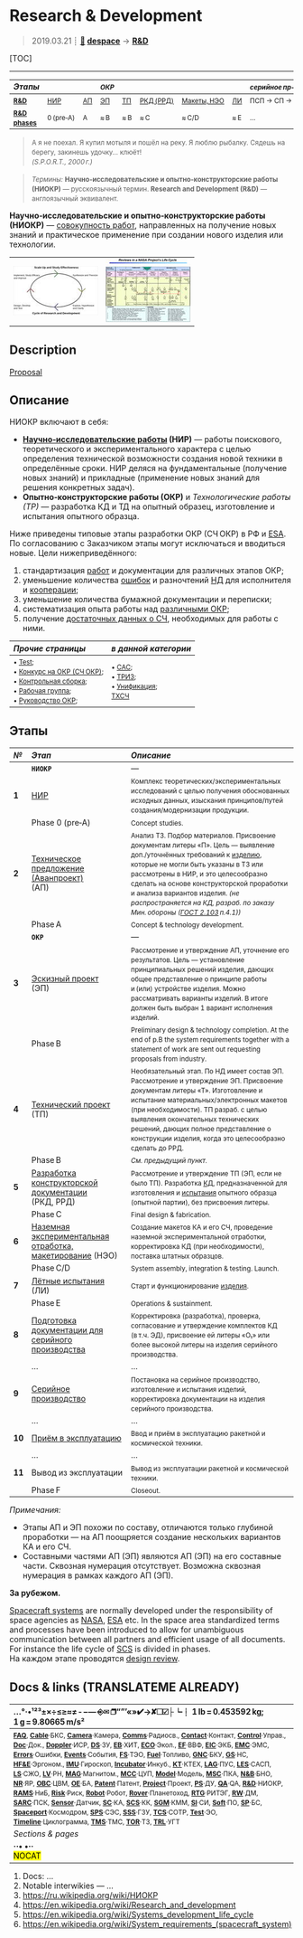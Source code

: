 # Research & Development
> 2019.03.21 ┊ **[🚀](../index/index.md) [despace](index.md)** → **[R&D](rnd.md)**

[TOC]

---

|*Этапы*||| <small>*ОКР*</small> ||||| <small>*серийное пр‑во:*</small> ||
|:--|:--|:--|:--|:--|:--|:--|:--|:--|:--|
|<small>**[R&D](rnd.md)**</small>  | <small>[НИР](rnd_0.md)</small>  | <small>[АП](rnd_ap.md)</small>  | <small>[ЭП](rnd_ep.md)</small>  | <small>[ТП](rnd_tp.md)</small>  | <small>[РКД (РРД)](rnd_rkd.md)</small>  | <small>[Макеты, НЭО](rnd_neo.md)</small>  | <small>[ЛИ](rnd_e.md)</small>  | <small>ПСП → СП → ПЭ</small>  | <small>Вывод</small>  |
|<small>**[R&D phases](rnd.md)**</small>  | <small>0 (pre‑A)</small> | <small>A</small> | <small>≈ B</small> | <small>≈ B</small> | <small>≈ C</small> | <small>≈ C/D</small> | <small>≈ E</small> | <small>…</small> | <small>F</small> |

> <small>А я не поехал. Я купил мотыля и пошёл на реку. Я люблю рыбалку. Сядешь на берегу, закинешь удочку… клюёт!<br> *(S.P.O.R.T., 2000 г.)*</small>

> <small>*Термины:* **Научно‑исследовательские и опытно‑конструкторские работы (НИОКР)** — русскоязычный термин. **Research and Development (R&D)** — англоязычный эквивалент.</small>

**Научно‑исследовательские и опытно‑конструкторские работы (НИОКР)** — [совокупность работ](st_act.md), направленных на получение новых знаний и практическое применение при создании нового изделия или технологии.

|||
|:--|:--|
| [![](f/rnd/cycle_of_research_and_development_svg_wikipedia_thumb.jpg)](f/rnd/cycle_of_research_and_development_svg_wikipedia.png)  | [![](f/rnd/reviews_in_nasa_projects_lifecycle_thumb.jpg)](f/rnd/reviews_in_nasa_projects_lifecycle.png)  |



## Description
[Proposal](proposal.md)



<p style="page-break-after:always"> </p>

## Описание

НИОКР включают в себя:

   - **[Научно‑исследовательские работы](rnd_0.md) (НИР)** — работы поискового, теоретического и экспериментального характера с целью определения технической возможности создания новой техники в определённые сроки. НИР деляся на фундаментальные (получение новых знаний) и прикладные (применение новых знаний для решения конкретных задач).
   - **Опытно‑конструкторские работы (ОКР)** и *Технологические работы (ТР)* — разработка КД и ТД на опытный образец, изготовление и испытания опытного образца.

Ниже приведены типовые этапы разработки ОКР (СЧ ОКР) в РФ и [ESA](zz_esa.md). По согласованию с Заказчиком этапы могут исключаться и вводиться новые. Цели нижеприведённого:

   1. стандартизация [работ](workflow.md) и документации для различных этапов ОКР;
   1. уменьшение количества [ошибок](error.md) и разночтений [НД](doc.md) для исполнителя и [кооперации](contact.md);
   1. уменьшение количества бумажной документации и переписки;
   1. систематизация опыта работы над [различными ОКР](project.md);
   1. получение [достаточных данных о СЧ](suitc.md), необходимых для работы с ними.

|*Прочие страницы*|*в данной категории*|
|:--|:--|
| <small>• [Test](test.md);<br> • [Конкурс на ОКР (СЧ ОКР)](pubprocom.md);<br> • [Контрольная сборка](contr_asm.md);<br> • [Рабочая группа](wg.md);<br> • [Руководство ОКР](rnd_mgmt.md);</small>   | <small>• [САС](lifetime.md);<br> • [ТРИЗ](triz.md);<br> • [Унификация](commonality.md);<br> [ТХСЧ](suitc.md)</small>  |



<p style="page-break-after:always"> </p>

## Этапы
|*№*|*Этап*|*Описание*|
|:--|:--|:--|
| |**`НИОКР`**|—|
|**1**| [НИР](rnd_0.md)  | <small>Комплекс теоретических/экспериментальных исследований с целью получения обоснованных исходных данных, изыскания принципов/путей создания/модернизации продукции.  |
| | Phase 0 (pre‑A)  | <small>Concept studies.</small>  |
|**2**| [Техническое предложение (Аванпроект)](rnd_ap.md)<br> (АП)  | <small>Анализ ТЗ. Подбор материалов. Присвоение документам литеры «П». Цель — выявление доп./уточнённых требований к [изделию](unit.md), которые не могли быть указаны в ТЗ или рассмотрены в НИР, и это целесообразно сделать на основе конструкторской проработки и анализа вариантов изделия. *(не распространяется на КД, разраб. по заказу Мин. обороны ([ГОСТ 2.103](гост_2_103.md) п.4.1))*</small>  |
| | Phase A  | <small>Concept & technology development.</small>  |
| |**`ОКР`**|—|
|**3**| [Эскизный проект](rnd_ep.md)<br> (ЭП)  | <small>Рассмотрение и утверждение АП, уточнение его результатов. Цель — установление принципиальных решений изделия, дающих общее представление о принципе работы и (или) устройстве изделия. Можно рассматривать варианты изделий. В итоге должен быть выбран 1 вариант исполнения изделий.</small>  |
| | Phase B  | <small>Preliminary design & technology completion. At the end of p.B the system requirements together with a statement of work are sent out requesting proposals from industry.</small>  |
|**4**| [Технический проект](rnd_tp.md)<br> (ТП)  | <small>Необязательный этап. По НД имеет состав ЭП. Рассмотрение и утверждение ЭП. Присвоение документам литеры «Т». Изготовление и испытание материальных/электронных макетов (при необходимости). ТП разраб. с целью выявления окончательных технических решений, дающих полное представление о конструкции изделия, когда это целесообразно сделать до РРД.</small>  |
| | Phase B  | <small>*См. предыдущий пункт.*</small>  |
|**5**| [Разработка конструкторской документации](rnd_rkd.md)<br> (РКД, РРД)  | <small>Рассмотрение и утверждение ТП (ЭП, если не было ТП). Разработка [КД](doc.md), предназначенной для изготовления и [испытания](test.md) опытного образца (опытной партии), без присвоения литеры.</small>  |
| | Phase C  | <small>Final design & fabrication.</small>  |
|**6**| [Наземная экспериментальная отработка, макетирование](rnd_neo.md) (НЭО)  | <small>Создание макетов КА и его СЧ, проведение наземной экспериментальной отработки, корректировка КД (при необходимости), поставка штатных образцов.</small>  |
| | Phase C/D  | <small>System assembly, integration & testing. Launch.</small>  |
|**7**| [Лётные испытания](rnd_e.md)<br> (ЛИ)  | <small>Старт и функционирование [изделия](unit.md).</small>  |
| | Phase E  | <small>Operations & sustainment.</small>  |
|**8**| [Подготовка документации для серийного производства](пдсп.md)  | <small>Корректировка (разработка), проверка, согласование и утверждение комплектов КД (в т.ч. ЭД), присвоение ей литеры «О₁» или более высокой литеры на изделия серийного производства.</small>  |
| |… |… |
|**9**| [Серийное производство](сп.md)  | <small>Постановка на серийное производство, изготовление и испытания изделий, корректировка документации на изделия серийного производства.</small>  |
| |… |… |
|**10**| [Приём в эксплуатацию](прэ.md)  | <small>Ввод и приём в эксплуатацию ракетной и космической техники.</small>  |
| |… |… |
|**11**|Вывод из эксплуатации  | <small>Вывод из эксплуатации ракетной и космической техники.</small>  |
| | Phase F  | <small>Closeout.</small>  |

*Примечания:*

   - Этапы АП и ЭП похожи по составу, отличаются только глубиной проработки — на АП поощряется создание нескольких вариантов КА и его СЧ.
   - Составными частями АП (ЭП) являются АП (ЭП) на его составные части. Сквозная нумерация отсутствует. Возможна сквозная нумерация в рамках каждого АП (ЭП).

**За рубежом.**

[Spacecraft systems](scs.md) are normally developed under the responsibility of space agencies as [NASA](zz_nasa.md), [ESA](zz_esa.md) etc. In the space area standardized terms and processes have been introduced to allow for unambiguous communication between all partners and efficient usage of all documents. For instance the life cycle of [SCS](scs.md) is divided in phases.  
На каждом этапе проводятся [design review](design_review.md).



<p style="page-break-after:always"> </p>

## Docs & links (TRANSLATEME ALREADY)
|…°·•¹²³±×÷≤≥≈≠ ‑ −— ⎆✉ ❐“”’«»✔→✘☐☑├┕┆ 1 lb = 0.453592 kg; 1 g = 9.80665 m/s²|
|:--|
|<small>**[FAQ](faq.md)**, **[Cable](cable.md)**·БКС, **[Camera](camera.md)**·Камера, **[Comms](comms.md)**·Радиосв., **[Contact](contact.md)**·Контакт, **[Control](control.md)**·Управ., **[Doc](doc.md)**·Док., **[Doppler](doppler.md)**·ИСР, **[DS](ds.md)**·ЗУ, **[EB](eb.md)**·ХИТ, **[ECO](ecology.md)**·Экол., **[EF](ef.md)**·ВВФ, **[ElC](elc.md)**·ЭКБ, **[EMC](emc.md)**·ЭМС, **[Errors](error.md)**·Ошибки, **[Events](event.md)**·События, **[FS](fs.md)**·ТЭО, **[Fuel](fuel.md)**·Топливо, **[GNC](gnc.md)**·БКУ, **[GS](scs.md)**·НС, **[HF&E](hfe.md)**·Эргоном., **[IMU](imu.md)**·Гироскоп, **[Incubator](incubator.md)**·Инкуб., **[KT](kt.md)**·КТЕХ, **[LAG](lag.md)**·ПУC, **[LES](les.md)**·САСП, **[LS](ls.md)**·СЖО, **[LV](lv.md)**·РН, **[MAG](mag.md)**·Магнитом., **[MCC](mcc.md)**·ЦУП, **[Model](model.md)**·Модель, **[MSC](sc.md)**·ПКА, **[N&B](nnb.md)**·БНО, **[NR](nr.md)**·ЯР, **[OBC](obc.md)**·ЦВМ, **[OE](oe.md)**·БА, **[Patent](патент.md)**·Патент, **[Project](project.md)**·Проект, **[PS](ps.md)**·ДУ, **[QA](quality.md)**·QA, **[R&D](rnd.md)**·НИОКР, **[RAMS](rams.md)**·НиБ, **[Risk](risk.md)**·Риск, **[Robot](robotics.md)**·Робот, **[Rover](rover.md)**·Планетоход, **[RTG](rtg.md)**·РИТЭГ, **[RW](rw.md)**·ДМ, **[SARC](sarc.md)**·ПСК, **[Sensor](sensor.md)**·Датчик, **[SC](sc.md)**·КА, **[SCS](scs.md)**·КК, **[SGM](sgm.md)**·КММ, **[SI](si.md)**·СИ, **[Soft](soft.md)**·ПО, **[SP](sp.md)**·БС, **[Spaceport](spaceport.md)**·Космодром, **[SPS](sps.md)**·СЭС, **[SSS](sss.md)**·ГЗУ, **[TCS](tcs.md)**·СОТР, **[Test](test.md)**·ЭО, **[Timeline](timeline.md)**·Циклограмма, **[TMS](tms.md)**·ТМС, **[TOR](tor.md)**·ТЗ, **[TRL](trl.md)**·УГТ</small>|
|*Sections & pages*|
|**··• [](.md) •··**<br> <mark>NOCAT</mark> |

   1. Docs: …
   1. Notable interwikies — …
   1. <https://ru.wikipedia.org/wiki/НИОКР>
   1. <https://en.wikipedia.org/wiki/Research_and_development>
   1. <https://en.wikipedia.org/wiki/Systems_development_life_cycle>
   1. <https://en.wikipedia.org/wiki/System_requirements_(spacecraft_system)>
